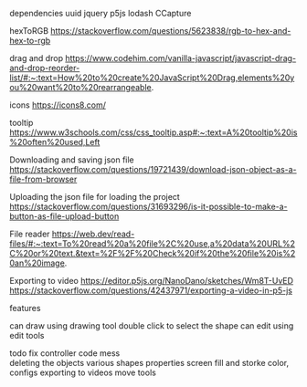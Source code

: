 dependencies
uuid
jquery
p5js
lodash
CCapture

hexToRGB 
https://stackoverflow.com/questions/5623838/rgb-to-hex-and-hex-to-rgb

drag and drop
https://www.codehim.com/vanilla-javascript/javascript-drag-and-drop-reorder-list/#:~:text=How%20to%20create%20JavaScript%20Drag,elements%20you%20want%20to%20rearrangeable.

icons
https://icons8.com/

tooltip
https://www.w3schools.com/css/css_tooltip.asp#:~:text=A%20tooltip%20is%20often%20used,Left

Downloading and saving json file
https://stackoverflow.com/questions/19721439/download-json-object-as-a-file-from-browser

Uploading the json file for loading the project
https://stackoverflow.com/questions/31693296/is-it-possible-to-make-a-button-as-file-upload-button

File reader
https://web.dev/read-files/#:~:text=To%20read%20a%20file%2C%20use,a%20data%20URL%2C%20or%20text.&text=%2F%2F%20Check%20if%20the%20file%20is%20an%20image.

Exporting to video
https://editor.p5js.org/NanoDano/sketches/Wm8T-UvED
https://stackoverflow.com/questions/42437971/exporting-a-video-in-p5-js

features

can draw using drawing tool
double click to select the shape
can edit using edit tools

todo
fix controller code mess   
deleting the objects
various shapes
properties screen
fill and storke color, configs
exporting to videos
move tools

